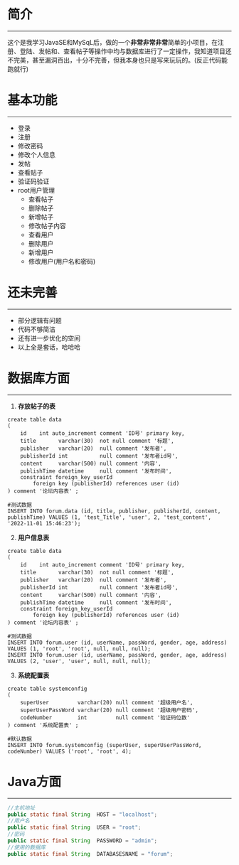 # 简介

---

这个是我学习JavaSE和MySqL后，做的一个**非常非常非常**简单的小项目，在注册、登陆、发帖和、查看帖子等操作中均与数据库进行了一定操作，我知道项目还不完美，甚至漏洞百出，十分不完善，但我本身也只是写来玩玩的。(反正代码能跑就行)



# 基本功能

---

- 登录
- 注册
- 修改密码
- 修改个人信息
- 发帖
- 查看贴子
- 验证码验证
- root用户管理
  - 查看帖子
  - 删除帖子
  - 新增帖子
  - 修改帖子内容
  - 查看用户
  - 删除用户
  - 新增用户
  - 修改用户(用户名和密码)



# 还未完善

---

- 部分逻辑有问题
- 代码不够简洁
- 还有进一步优化的空间
- 以上全是套话，哈哈哈







# 数据库方面

---

1. **存放帖子的表**

```mysql
create table data
(
    id    int auto_increment comment 'ID号' primary key,
    title       varchar(30)  not null comment '标题',
    publisher   varchar(20)  null comment '发布者',
    publisherId int          null comment '发布者id号',
    content     varchar(500) null comment '内容',
    publishTime datetime     null comment '发布时间',
    constraint foreign_key_userId
        foreign key (publisherId) references user (id)
) comment '论坛内容表' ;

#测试数据
INSERT INTO forum.data (id, title, publisher, publisherId, content, publishTime) VALUES (1, 'test_Title', 'user', 2, 'test_content', '2022-11-01 15:46:23');

```

2. **用户信息表**

```mysql
create table data
(
    id    int auto_increment comment 'ID号' primary key,
    title       varchar(30)  not null comment '标题',
    publisher   varchar(20)  null comment '发布者',
    publisherId int          null comment '发布者id号',
    content     varchar(500) null comment '内容',
    publishTime datetime     null comment '发布时间',
    constraint foreign_key_userId
        foreign key (publisherId) references user (id)
) comment '论坛内容表' ;

#测试数据
INSERT INTO forum.user (id, userName, passWord, gender, age, address) VALUES (1, 'root', 'root', null, null, null);
INSERT INTO forum.user (id, userName, passWord, gender, age, address) VALUES (2, 'user', 'user', null, null, null);
```

3. **系统配置表**

```mysql
create table systemconfig
(
    superUser         varchar(20) null comment '超级用户名',
    superUserPassWord varchar(20) null comment '超级用户密码',
    codeNumber        int         null comment '验证码位数'
) comment '系统配置表' ;

#默认数据
INSERT INTO forum.systemconfig (superUser, superUserPassWord, codeNumber) VALUES ('root', 'root', 4);
```



# Java方面

---

```java
//主机地址
public static final String  HOST = "localhost";
//用户名
public static final String  USER = "root";
//密码
public static final String  PASSWORD = "admin";
//使用的数据库
public static final String  DATABASESNAME = "forum";
```



